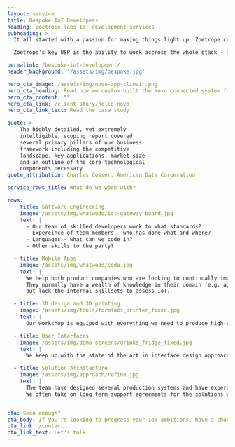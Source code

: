 ```yaml
---
layout: service
title: Bespoke IoT Developers
heading: Zoetrope labs IoT development services
subheading: >
  It all started with a passion for making things light up. Zoetrope can make anything from prototypes through to complete production systems.

  Zoetrope's key USP is the ability to work accross the whole stack - 3D printing through to user interfaces.

permalink: /bespoke-iot-development/
header_background: '/assets/img/bespoke.jpg'

hero_cta_image: /assets/img/novo-app-climair.png
hero_cta_heading: Read how we custom built the Novo connected system for e.on
hero_cta_content: ""
hero_cta_link: /client-story/hello-novo
hero_cta_link_text: Read the case study

quote: >
    The highly detailed, yet extremely
    intelligible, scoping report covered
    several primary pillars of our business
    framework including the competitive
    landscape, key applications, market size
    and an outline of the core technological
    components necessary
quote_attribution: Charles Cosser, American Data Corperation

service_rows_title: What do we work with?

rows:
  - title: Software Engineering
    image: /assets/img/whatwedo/iot-gateway-board.jpg
    text: |
      - Our team of skilled developers work to what standards?
      - Expereince of team members - who has done what and where?
      - Languages - what can we code in?
      - Other skills to the party?

  - title: Mobile Apps
    image: /assets/img/whatwedo/code.jpg
    text: |
      We help both product companies who are looking to continually improve their product.
      They normally have a wealth of knowledge in their domain (e.g. agriculture or facilities management)
      but lack the internal skillsets to assess IoT.

  - title: 3D design and 3D printing
    image: /assets/img/tools/formlabs_printer_fixed.jpg
    text: |
      Our workshop is equiped with everything we need to produce high-quality rapid protoypes. This includes a super high resoultion FormLabs 3D printer and an automated print washing and UV curing station, ensuring the mechancial propeties of our prints are to the higest standard.

  - title: User Interfaces
    image: /assets/img/demo-screens/drinks_fridge_fixed.jpg
    text: |
      We keep up with the state of the art in interface design approaches, enabling us to create fresh, modern interfaces to your project.

  - title: Solution Architecture
    image: /assets/img/approach/refine.jpg
    text: |
      The team have designed several production systems and have expereince of working on enterprise level deployments, including the defence sector.
      We often take on long term support agreements for the solutions we design as a sign of the trust we place in the quality of what we produce.


cta: Seen enough?
cta_body: If you're looking to progress your IoT ambitions, have a chat today!
cta_link: /contact
cta_link_text: Let's talk
---
```

